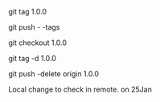 

git tag 1.0.0

git push - -tags

git checkout 1.0.0

git tag -d 1.0.0

git push -delete origin 1.0.0


Local change to check in remote. on 25Jan
